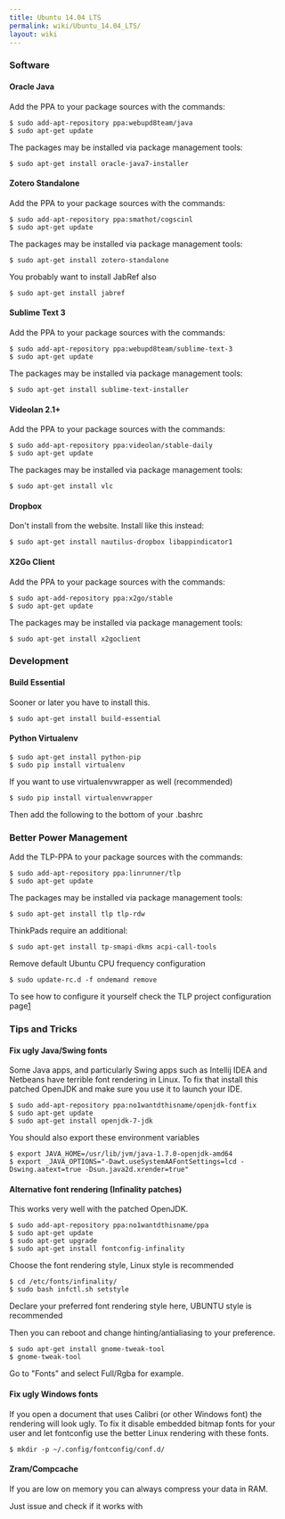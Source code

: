 ```yaml
---
title: Ubuntu 14.04 LTS
permalink: wiki/Ubuntu_14.04_LTS/
layout: wiki
---
```


### Software

#### Oracle Java

Add the PPA to your package sources with the commands:

`$ sudo add-apt-repository ppa:webupd8team/java`  
`$ sudo apt-get update`

The packages may be installed via package management tools:

`$ sudo apt-get install oracle-java7-installer`

#### Zotero Standalone

Add the PPA to your package sources with the commands:

`$ sudo add-apt-repository ppa:smathot/cogscinl`  
`$ sudo apt-get update`

The packages may be installed via package management tools:

`$ sudo apt-get install zotero-standalone`

You probably want to install JabRef also

`$ sudo apt-get install jabref`

#### Sublime Text 3

Add the PPA to your package sources with the commands:

`$ sudo add-apt-repository ppa:webupd8team/sublime-text-3`  
`$ sudo apt-get update`

The packages may be installed via package management tools:

`$ sudo apt-get install sublime-text-installer`

#### Videolan 2.1+

Add the PPA to your package sources with the commands:

`$ sudo add-apt-repository ppa:videolan/stable-daily`  
`$ sudo apt-get update`

The packages may be installed via package management tools:

`$ sudo apt-get install vlc`

#### Dropbox

Don't install from the website. Install like this instead:

`$ sudo apt-get install nautilus-dropbox libappindicator1`

#### X2Go Client

Add the PPA to your package sources with the commands:

`$ sudo apt-add-repository ppa:x2go/stable`  
`$ sudo apt-get update`

The packages may be installed via package management tools:

`$ sudo apt-get install x2goclient`

### Development

#### Build Essential

Sooner or later you have to install this.

`$ sudo apt-get install build-essential`

#### Python Virtualenv

`$ sudo apt-get install python-pip`  
`$ sudo pip install virtualenv`

If you want to use virtualenvwrapper as well (recommended)

`$ sudo pip install virtualenvwrapper`

Then add the following to the bottom of your .bashrc

### Better Power Management

Add the TLP-PPA to your package sources with the commands:

`$ sudo add-apt-repository ppa:linrunner/tlp`  
`$ sudo apt-get update`

The packages may be installed via package management tools:

`$ sudo apt-get install tlp tlp-rdw`

ThinkPads require an additional:

`$ sudo apt-get install tp-smapi-dkms acpi-call-tools`

Remove default Ubuntu CPU frequency configuration

`$ sudo update-rc.d -f ondemand remove`

To see how to configure it yourself check the TLP project configuration
page[1](http://linrunner.de/en/tlp/docs/tlp-configuration.html)

### Tips and Tricks

#### Fix ugly Java/Swing fonts

Some Java apps, and particularly Swing apps such as Intellij IDEA and
Netbeans have terrible font rendering in Linux. To fix that install this
patched OpenJDK and make sure you use it to launch your IDE.

`$ sudo add-apt-repository ppa:no1wantdthisname/openjdk-fontfix`  
`$ sudo apt-get update`  
`$ sudo apt-get install openjdk-7-jdk`

You should also export these environment variables

`$ export JAVA_HOME=/usr/lib/jvm/java-1.7.0-openjdk-amd64`  
`$ export _JAVA_OPTIONS="-Dawt.useSystemAAFontSettings=lcd -Dswing.aatext=true -Dsun.java2d.xrender=true"`

#### Alternative font rendering (Infinality patches)

This works very well with the patched OpenJDK.

`$ sudo add-apt-repository ppa:no1wantdthisname/ppa`  
`$ sudo apt-get update`  
`$ sudo apt-get upgrade`  
`$ sudo apt-get install fontconfig-infinality`

Choose the font rendering style, Linux style is recommended

`$ cd /etc/fonts/infinality/`  
`$ sudo bash infctl.sh setstyle`

Declare your preferred font rendering style here, UBUNTU style is
recommended

Then you can reboot and change hinting/antialiasing to your preference.

`$ sudo apt-get install gnome-tweak-tool`  
`$ gnome-tweak-tool`

Go to "Fonts" and select Full/Rgba for example.

#### Fix ugly Windows fonts

If you open a document that uses Calibri (or other Windows font) the
rendering will look ugly. To fix it disable embedded bitmap fonts for
your user and let fontconfig use the better Linux rendering with these
fonts.

`$ mkdir -p ~/.config/fontconfig/conf.d/`

#### Zram/Compcache

If you are low on memory you can always compress your data in RAM.

Just issue and check if it works with
